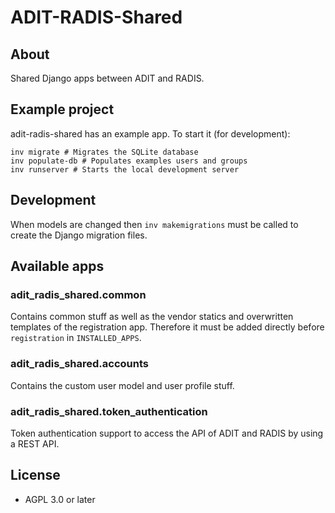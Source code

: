 # ADIT-RADIS-Shared

## About

Shared Django apps between ADIT and RADIS.

## Example project

adit-radis-shared has an example app. To start it (for development):

```shell
inv migrate # Migrates the SQLite database
inv populate-db # Populates examples users and groups
inv runserver # Starts the local development server
```

## Development

When models are changed then `inv makemigrations` must be called to create the Django migration
files.

## Available apps

### adit_radis_shared.common

Contains common stuff as well as the vendor statics and overwritten templates of the registration app.
Therefore it must be added directly before `registration` in `INSTALLED_APPS`.

### adit_radis_shared.accounts

Contains the custom user model and user profile stuff.

### adit_radis_shared.token_authentication

Token authentication support to access the API of ADIT and RADIS by using a REST API.

## License

- AGPL 3.0 or later
